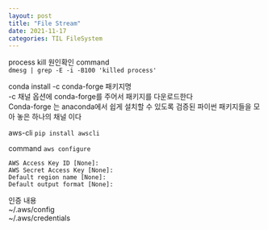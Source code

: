 ```yaml
---
layout: post
title: "File Stream"
date: 2021-11-17
categories: TIL FileSystem
---
```


process kill 원인확인 command   
`dmesg | grep -E -i -B100 'killed process'`

conda install -c conda-forge 패키지명  
-c 채널 옵션에 conda-forge를 주어서 패키지를 다운로드한다  
Conda-forge 는 anaconda에서 쉽게 설치할 수 있도록 검증된 파이썬 패키지들을 모아 놓은 하나의 채널 이다  

aws-cli
`pip install awscli`

command
`aws configure`
```
AWS Access Key ID [None]:
AWS Secret Access Key [None]: 
Default region name [None]: 
Default output format [None]: 
```
인증 내용  
~/.aws/config  
~/.aws/credentials  

